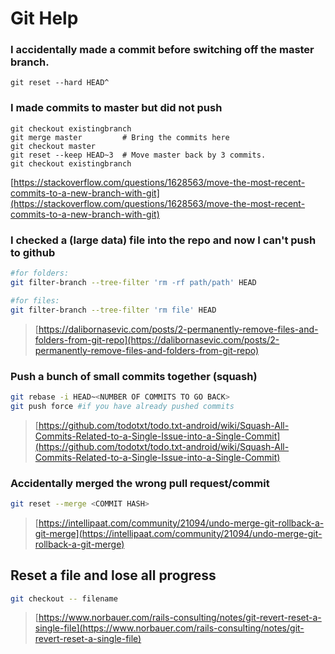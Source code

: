 # Git Help

### I accidentally made a commit before switching off the master branch.

`git reset --hard HEAD^`  


### I made commits to master but did not push

```text
git checkout existingbranch
git merge master         # Bring the commits here
git checkout master
git reset --keep HEAD~3  # Move master back by 3 commits.
git checkout existingbranch
```

[https://stackoverflow.com/questions/1628563/move-the-most-recent-commits-to-a-new-branch-with-git](https://stackoverflow.com/questions/1628563/move-the-most-recent-commits-to-a-new-branch-with-git)

### I checked a \(large data\) file into the repo and now I can't push to github

```bash
#for folders:
git filter-branch --tree-filter 'rm -rf path/path' HEAD

#for files:
git filter-branch --tree-filter 'rm file' HEAD
```

> [https://dalibornasevic.com/posts/2-permanently-remove-files-and-folders-from-git-repo](https://dalibornasevic.com/posts/2-permanently-remove-files-and-folders-from-git-repo)

### Push a bunch of small commits together \(squash\)

```bash
git rebase -i HEAD~<NUMBER OF COMMITS TO GO BACK>
git push force #if you have already pushed commits
```

> [https://github.com/todotxt/todo.txt-android/wiki/Squash-All-Commits-Related-to-a-Single-Issue-into-a-Single-Commit](https://github.com/todotxt/todo.txt-android/wiki/Squash-All-Commits-Related-to-a-Single-Issue-into-a-Single-Commit)

### Accidentally merged the wrong pull request/commit

```bash
git reset --merge <COMMIT HASH>
```

> [https://intellipaat.com/community/21094/undo-merge-git-rollback-a-git-merge](https://intellipaat.com/community/21094/undo-merge-git-rollback-a-git-merge)

## Reset a file and lose all progress

```bash
git checkout -- filename
```

> [https://www.norbauer.com/rails-consulting/notes/git-revert-reset-a-single-file](https://www.norbauer.com/rails-consulting/notes/git-revert-reset-a-single-file)



